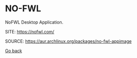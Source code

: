 # NO-FWL

 NoFWL Desktop Application.

 SITE: https://nofwl.com/

 SOURCE: https://aur.archlinux.org/packages/no-fwl-appimage

 [Go back](https://portable-linux-apps.github.io/apps.html)
